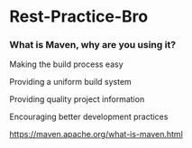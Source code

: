 # Rest-Practice-Bro

### What is Maven, why are you using it? 


Making the build process easy


Providing a uniform build system


Providing quality project information


Encouraging better development practices


https://maven.apache.org/what-is-maven.html
